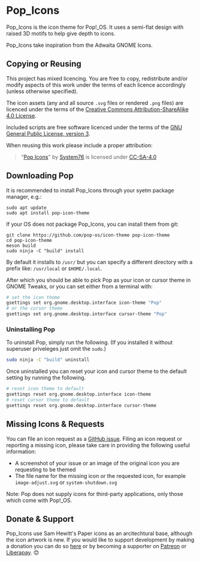Pop_Icons
================

Pop_Icons is the icon theme for Pop!_OS. It uses a semi-flat design with raised 3D motifs to help give depth to icons. 

Pop_Icons take inspiration from the Adwaita GNOME Icons. 

## Copying or Reusing

This project has mixed licencing. You are free to copy, redistribute and/or modify aspects of this work under the terms of each licence accordingly (unless otherwise specified).

The icon assets (any and all source `.svg` files or rendered `.png` files) are licenced under the terms of the [Creative Commons Attribution-ShareAlike 4.0 License](https://creativecommons.org/licenses/by-sa/4.0/).

Included scripts are free software licenced under the terms of the [GNU General Public License, version 3](https://www.gnu.org/licenses/gpl-3.0.txt).

When reusing this work please include a proper attribution:

> "[Pop Icons](http://github.com/pop-os/icon-theme)" by [System76](http://system76.com/) is licensed under [CC-SA-4.0](http://creativecommons.org/licenses/by-sa/4.0/)

## Downloading Pop

It is recommended to install Pop_Icons through your syetm package manager, e.g.:

```
sudo apt update
sudo apt install pop-icon-theme
```

If your OS does not package Pop_Icons, you can install them from git:

```
git clone https://github.com/pop-os/icon-theme pop-icon-theme
cd pop-icon-theme
meson build
sudo ninja -C "build" install
```

By default it installs to `/usr/` but you can specify a different directory with a prefix like: `/usr/local` or `$HOME/.local`.

After which you should be able to pick Pop as your icon or cursor theme in GNOME Tweaks, or you can set either from a terminal with:

```bash
# set the icon theme
gsettings set org.gnome.desktop.interface icon-theme "Pop"
# or the cursor theme
gsettings set org.gnome.desktop.interface cursor-theme "Pop"
```

### Uninstalling Pop

To uninstall Pop, simply run the following. (If you installed it without superuser priveleges just omit the  `sudo`.)

```bash
sudo ninja -C "build" uninstall
```

Once uninstalled you can reset your icon and cursor theme to the default setting by running the following.

```bash
# reset icon theme to default
gsettings reset org.gnome.desktop.interface icon-theme
# reset cursor theme to default
gsettings reset org.gnome.desktop.interface cursor-theme
```

## Missing Icons & Requests

You can file an icon request as a [GitHub issue](https://github.com/pop-os/icon-theme/issues/new). Filing an icon request or reporting a missing icon, please take care in providing the following useful information: 

 - A screenshot of your issue or an image of the original icon you are requesting to be themed
 - The file name for the missing icon or the requested icon, for example `image-adjust.svg` or `system-shutdown.svg`

Note: Pop does not supply icons for third-party applications, only those which come with Pop!_OS. 

## Donate & Support

Pop_Icons use Sam Hewitt's Paper icons as an arcitechtural base, although the icon artwork is new. If you would like to support development by making a donation you can do so [here](https://snwh.org/donate) or by becoming a supporter on [Patreon](http://patreon.com/snwh/) or [Liberapay](http://liberapay.com/snwh/). &#x1F60A;